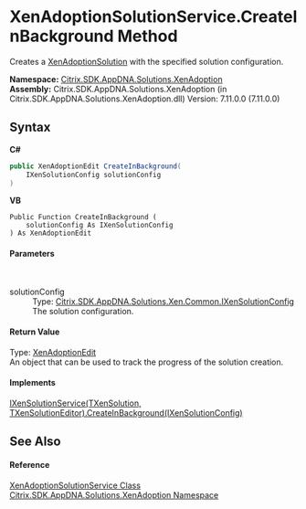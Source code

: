 # XenAdoptionSolutionService.CreateInBackground Method 
 

Creates a <a href="257383db-8875-0a8f-2365-573f372e35da">XenAdoptionSolution</a> with the specified solution configuration.

**Namespace:**&nbsp;<a href="2a3ca15a-daca-4e24-783c-63ca2cba5f92">Citrix.SDK.AppDNA.Solutions.XenAdoption</a><br />**Assembly:**&nbsp;Citrix.SDK.AppDNA.Solutions.XenAdoption (in Citrix.SDK.AppDNA.Solutions.XenAdoption.dll) Version: 7.11.0.0 (7.11.0.0)

## Syntax

**C#**
```csharp
public XenAdoptionEdit CreateInBackground(
	IXenSolutionConfig solutionConfig
)
```

**VB**
```vbnet
Public Function CreateInBackground ( 
	solutionConfig As IXenSolutionConfig
) As XenAdoptionEdit
```


#### Parameters
&nbsp;<dl><dt>solutionConfig</dt><dd>Type: <a href="f190d9a2-dc65-8675-76ac-56c23da6c3af">Citrix.SDK.AppDNA.Solutions.Xen.Common.IXenSolutionConfig</a><br />The solution configuration.</dd></dl>

#### Return Value
Type: <a href="4d5b8969-28e9-47fa-b836-f66106ef4705">XenAdoptionEdit</a><br />An object that can be used to track the progress of the solution creation.

#### Implements
<a href="854cc67b-d7a4-c045-e1dc-135f5777bd2e">IXenSolutionService(TXenSolution, TXenSolutionEditor).CreateInBackground(IXenSolutionConfig)</a><br />

## See Also


#### Reference
<a href="3d02a0c7-f5b0-3f4d-91a4-495762065f18">XenAdoptionSolutionService Class</a><br /><a href="2a3ca15a-daca-4e24-783c-63ca2cba5f92">Citrix.SDK.AppDNA.Solutions.XenAdoption Namespace</a><br />